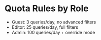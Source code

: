 # Quota Rules by Role

- Guest: 3 queries/day, no advanced filters
- Editor: 25 queries/day, full filters
- Admin: 100 queries/day + override mode
